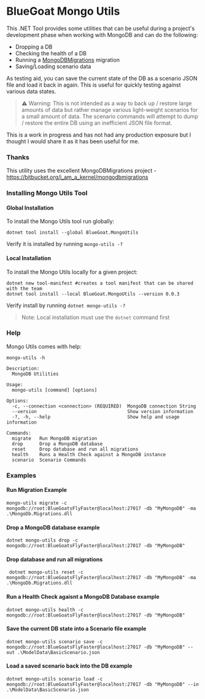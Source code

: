 # BlueGoat Mongo Utils

This .NET Tool provides some utilities that can be useful during a project's development phase when working with MongoDB and can do the following:

- Dropping a DB
- Checking the health of a DB
- Running a [MongoDBMigrations](https://bitbucket.org/i_am_a_kernel/mongodbmigrations) migration
- Saving/Loading scenario data

As testing aid, you can save the current state of the DB as a scenario JSON file and load it back in again. This is useful for quickly testing against various data states.

> ⚠ Warning: This is not intended as a way to back up / restore large amounts of data but rather manage various light-weight scenarios for a small amount of data. The scenario commands will attempt to dump / restore the entire DB using an inefficient JSON file format.

This is a work in progress and has not had any production exposure but I thought I would share it as it has been useful for me.

### Thanks

This utility uses the excellent MongoDBMigrations project - https://bitbucket.org/i_am_a_kernel/mongodbmigrations

### Installing Mongo Utils Tool

#### Global Installation

To install the Mongo Utils tool run globally:

```
dotnet tool install --global BlueGoat.MongoUtils
```

Verify it is installed by running `mongo-utils -?`

#### Local Installation

To install the Mongo Utils locally for a given project:

```
dotnet new tool-manifest #creates a tool manifest that can be shared with the team
dotnet tool install --local BlueGoat.MongoUtils --version 0.0.3
```

Verify install by running `dotnet mongo-utils -?`

> Note: Local installation must use the `dotnet` command first

### Help

Mongo Utils comes with help:

```console
mongo-utils -h
```

```console
Description:
  MongoDB Utilities

Usage:
  mongo-utils [command] [options]

Options:
  -c, --connection <connection> (REQUIRED)  MongoDB connection String
  --version                                 Show version information
  -?, -h, --help                            Show help and usage information

Commands:
  migrate   Run MongoDB migration
  drop      Drop a MongoDB database
  reset     Drop database and run all migrations
  health    Runs a Health Check against a MongoDB instance
  scenario  Scenario Commands
```

### Examples

#### Run Migration Example

```console
mongo-utils migrate -c mongodb://root:BlueGoatsFlyFaster@localhost:27017 -db "MyMongoDB" -ma  .\MongoDb.Migrations.dll
```

#### Drop a MongoDB database example

```console
dotnet mongo-utils drop -c mongodb://root:BlueGoatsFlyFaster@localhost:27017 -db "MyMongoDB"
```

#### Drop database and run all migrations

```console
 dotnet mongo-utils reset -c mongodb://root:BlueGoatsFlyFaster@localhost:27017 -db "MyMongoDB" -ma  .\MongoDb.Migrations.dll
```

#### Run a Health Check agaisnt a MongoDB Database example

```console
dotnet mongo-utils health -c mongodb://root:BlueGoatsFlyFaster@localhost:27017 -db "MyMongoDB"
```

#### Save the current DB state into a Scenario file example

```console
dotnet mongo-utils scenario save -c mongodb://root:BlueGoatsFlyFaster@localhost:27017 -db "MyMongoDB" --out .\ModelData\BasicScenario.json
```

#### Load a saved scenario back into the DB example

```console
dotnet mongo-utils scenario load -c mongodb://root:BlueGoatsFlyFaster@localhost:27017 -db "MyMongoDB" --in .\ModelData\BasicScenario.json
```
